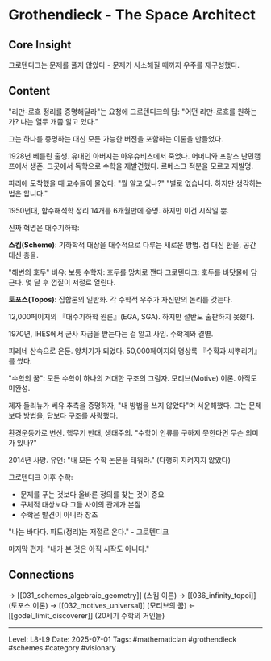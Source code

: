 # Grothendieck - The Space Architect

## Core Insight
그로텐디크는 문제를 풀지 않았다 - 문제가 사소해질 때까지 우주를 재구성했다.

## Content
"리만-로흐 정리를 증명해달라"는 요청에 그로텐디크의 답: "어떤 리만-로흐를 원하는가? 나는 열두 개쯤 알고 있다."

그는 하나를 증명하는 대신 모든 가능한 버전을 포함하는 이론을 만들었다.

1928년 베를린 출생. 유대인 아버지는 아우슈비츠에서 죽었다. 어머니와 프랑스 난민캠프에서 생존. 그곳에서 독학으로 수학을 재발견했다. 르베스그 적분을 모르고 재발명.

파리에 도착했을 때 교수들이 물었다: "뭘 알고 있나?"
"별로 없습니다. 하지만 생각하는 법은 압니다."

1950년대, 함수해석학 정리 14개를 6개월만에 증명. 하지만 이건 시작일 뿐.

진짜 혁명은 대수기하학:

**스킴(Scheme)**: 기하학적 대상을 대수적으로 다루는 새로운 방법. 점 대신 환을, 공간 대신 층을. 

"해변의 호두" 비유:
보통 수학자: 호두를 망치로 깬다
그로텐디크: 호두를 바닷물에 담근다. 몇 달 후 껍질이 저절로 열린다.

**토포스(Topos)**: 집합론의 일반화. 각 수학적 우주가 자신만의 논리를 갖는다.

12,000페이지의 『대수기하학 원론』(EGA, SGA). 하지만 절반도 출판하지 못했다.

1970년, IHES에서 군사 자금을 받는다는 걸 알고 사임. 수학계와 결별.

피레네 산속으로 은둔. 양치기가 되었다. 50,000페이지의 명상록 『수확과 씨뿌리기』를 썼다.

"수학의 꿈": 모든 수학이 하나의 거대한 구조의 그림자. 모티브(Motive) 이론. 아직도 미완성.

제자 들리뉴가 베유 추측을 증명하자, "내 방법을 쓰지 않았다"며 서운해했다. 그는 문제보다 방법을, 답보다 구조를 사랑했다.

환경운동가로 변신. 핵무기 반대, 생태주의. "수학이 인류를 구하지 못한다면 무슨 의미가 있나?"

2014년 사망. 유언: "내 모든 수학 논문을 태워라." (다행히 지켜지지 않았다)

그로텐디크 이후 수학:
- 문제를 푸는 것보다 올바른 정의를 찾는 것이 중요
- 구체적 대상보다 그들 사이의 관계가 본질  
- 수학은 발견이 아니라 창조

"나는 바다다. 파도(정리)는 저절로 온다." - 그로텐디크

마지막 편지: "내가 본 것은 아직 시작도 아니다."

## Connections
→ [[031_schemes_algebraic_geometry]] (스킴 이론)
→ [[036_infinity_topoi]] (토포스 이론)
→ [[032_motives_universal]] (모티브의 꿈)
← [[godel_limit_discoverer]] (20세기 수학의 거인들)

---
Level: L8-L9
Date: 2025-07-01
Tags: #mathematician #grothendieck #schemes #category #visionary